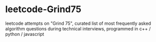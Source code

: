 # leetcode-Grind75
leetcode attempts on "Grind 75", curated list of most frequently asked algorithm questions during technical interviews, programmed in c++ / python / javascript
